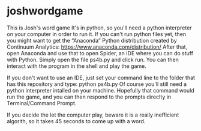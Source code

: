 # joshwordgame
This is Josh's word game
It's in python, so you'll need a python interpreter on your computer in order to run it.
If you can't run python files yet, then you might want to get the “Anaconda” Python distribution created by Continuum Analytics:
https://www.anaconda.com/distribution/
After that, open Anaconda and use that to open Spider, an IDE where you can do stuff with Python.
Simply open the file ps4b.py and click run. You can then interact with the program in the shell and play the game.

If you don't want to use an IDE, just set your command line to the folder that has this repository and type: python ps4b.py
Of course you'll still need a python interpreter intalled on your machine.
Hopefully that command would run the game, and you can then respond to the prompts direclty in Terminal/Command Prompt.

If you decide the let the computer play, beware it is a really inefficient algorith, so it takes 45 seconds to come up with a word.
